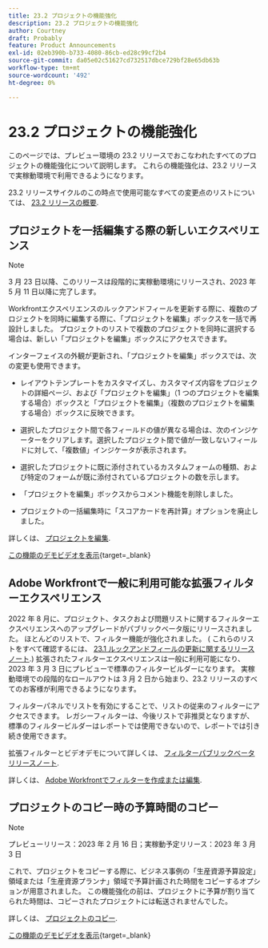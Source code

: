 ```yaml
---
title: 23.2 プロジェクトの機能強化
description: 23.2 プロジェクトの機能強化
author: Courtney
draft: Probably
feature: Product Announcements
exl-id: 02eb390b-b733-4080-86cb-ed28c99cf2b4
source-git-commit: da05e02c51627cd732517dbce729bf28e65db63b
workflow-type: tm+mt
source-wordcount: '492'
ht-degree: 0%

---
```


# 23.2 プロジェクトの機能強化

このページでは、プレビュー環境の 23.2 リリースでおこなわれたすべてのプロジェクトの機能強化について説明します。 これらの機能強化は、23.2 リリースで実稼動環境で利用できるようになります。

23.2 リリースサイクルのこの時点で使用可能なすべての変更点のリストについては、 [23.2 リリースの概要](/help/quicksilver/product-announcements/product-releases/23.2-release-activity/23-2-release-overview.md).

## プロジェクトを一括編集する際の新しいエクスペリエンス

>[!NOTE]
>
>3 月 23 日以降、このリリースは段階的に実稼動環境にリリースされ、2023 年 5 月 11 日以降に完了します。

Workfrontエクスペリエンスのルックアンドフィールを更新する際に、複数のプロジェクトを同時に編集する際に、「プロジェクトを編集」ボックスを一括で再設計しました。 プロジェクトのリストで複数のプロジェクトを同時に選択する場合は、新しい「プロジェクトを編集」ボックスにアクセスできます。

インターフェイスの外観が更新され、「プロジェクトを編集」ボックスでは、次の変更も使用できます。

* レイアウトテンプレートをカスタマイズし、カスタマイズ内容をプロジェクトの詳細ページ、および「プロジェクトを編集」（1 つのプロジェクトを編集する場合）ボックスと「プロジェクトを編集」（複数のプロジェクトを編集する場合）ボックスに反映できます。

* 選択したプロジェクト間で各フィールドの値が異なる場合は、次のインジケーターをクリアします。選択したプロジェクト間で値が一致しないフィールドに対して、「複数値」インジケータが表示されます。

* 選択したプロジェクトに既に添付されているカスタムフォームの種類、および特定のフォームが既に添付されているプロジェクトの数を示します。

* 「プロジェクトを編集」ボックスからコメント機能を削除しました。

* プロジェクトの一括編集時に「スコアカードを再計算」オプションを廃止しました。

詳しくは、 [プロジェクトを編集](/help/quicksilver/manage-work/projects/manage-projects/edit-projects.md).

[この機能のデモビデオを表示](https://video.tv.adobe.com/v/3416587/){target=_blank}

## Adobe Workfrontで一般に利用可能な拡張フィルターエクスペリエンス

2022 年 8 月に、プロジェクト、タスクおよび問題リストに関するフィルターエクスペリエンスへのアップグレードがパブリックベータ版にリリースされました。 ほとんどのリストで、フィルター機能が強化されました。 ( これらのリストをすべて確認するには、 [23.1 ルックアンドフィールの更新に関するリリースノート](/help/quicksilver/product-announcements/product-releases/23.1-release-activity/23-1-look-and-feel-updates.md).) 拡張されたフィルターエクスペリエンスは一般に利用可能になり、2023 年 3 月 3 日にプレビューで標準のフィルタービルダーになります。 実稼動環境での段階的なロールアウトは 3 月 2 日から始まり、23.2 リリースのすべてのお客様が利用できるようになります。

フィルターパネルでリストを有効にすることで、リストの従来のフィルターにアクセスできます。 レガシーフィルターは、今後リストで非推奨となりますが、標準のフィルタービルダーはレポートでは使用できないので、レポートでは引き続き使用できます。

拡張フィルターとビデオデモについて詳しくは、 [フィルターパブリックベータリリースノート](/help/quicksilver/product-announcements/product-releases/22.4-release-activity/22-4-project-enhancements.md).

詳しくは、 [Adobe Workfrontでフィルターを作成または編集](/help/quicksilver/reports-and-dashboards/reports/reporting-elements/create-filters.md).

## プロジェクトのコピー時の予算時間のコピー

>[!NOTE]
>
>プレビューリリース：2023 年 2 月 16 日；実稼動予定リリース：2023 年 3 月 3 日

これで、プロジェクトをコピーする際に、ビジネス事例の「生産資源予算設定」領域または「生産資源プランナ」領域で予算計画された時間をコピーするオプションが用意されました。 この機能強化の前は、プロジェクトに予算が割り当てられた時間は、コピーされたプロジェクトには転送されませんでした。

詳しくは、 [プロジェクトのコピー](/help/quicksilver/manage-work/projects/manage-projects/copy-project.md).

[この機能のデモビデオを表示](https://video.tv.adobe.com/v/3415713/){target=_blank}
